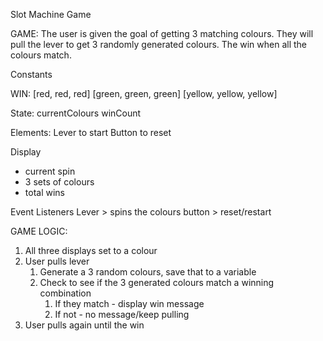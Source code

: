 Slot Machine Game

GAME: The user is given the goal of getting 3 matching colours. They will pull the lever to get 3 randomly generated colours. The win when all the colours match.

Constants

WIN: 
    [red, red, red]
    [green, green, green]
    [yellow, yellow, yellow]

State:
currentColours
winCount

Elements:
Lever to start
Button to reset

Display
- current spin
- 3 sets of colours
- total wins

Event Listeners
Lever > spins the colours
button > reset/restart


GAME LOGIC:
1. All three displays set to a colour
2. User pulls lever 
    1. Generate a 3 random colours, save that to a variable
    2. Check to see if the 3 generated colours match a winning combination
        1. If they match - display win message
        2. If not - no message/keep pulling
3. User pulls again until the win